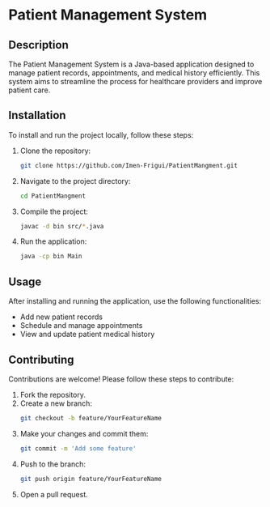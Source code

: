 # Patient Management System

## Description
The Patient Management System is a Java-based application designed to manage patient records, appointments, and medical history efficiently. This system aims to streamline the process for healthcare providers and improve patient care.

## Installation
To install and run the project locally, follow these steps:

1. Clone the repository:
    ```sh
    git clone https://github.com/Imen-Frigui/PatientMangment.git
    ```
2. Navigate to the project directory:
    ```sh
    cd PatientMangment
    ```
3. Compile the project:
    ```sh
    javac -d bin src/*.java
    ```
4. Run the application:
    ```sh
    java -cp bin Main
    ```

## Usage
After installing and running the application, use the following functionalities:

- Add new patient records
- Schedule and manage appointments
- View and update patient medical history

## Contributing
Contributions are welcome! Please follow these steps to contribute:

1. Fork the repository.
2. Create a new branch:
    ```sh
    git checkout -b feature/YourFeatureName
    ```
3. Make your changes and commit them:
    ```sh
    git commit -m 'Add some feature'
    ```
4. Push to the branch:
    ```sh
    git push origin feature/YourFeatureName
    ```
5. Open a pull request.
